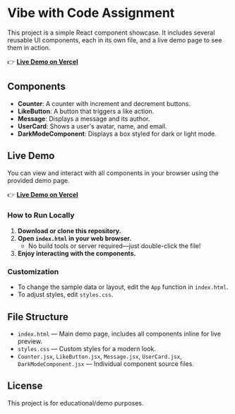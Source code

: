 # Vibe with Code Assignment

This project is a simple React component showcase. It includes several reusable UI components, each in its own file, and a live demo page to see them in action.

👉 **[Live Demo on Vercel](https://vibewithcodereact.vercel.app)**


## Components

- **Counter**: A counter with increment and decrement buttons.
- **LikeButton**: A button that triggers a like action.
- **Message**: Displays a message and its author.
- **UserCard**: Shows a user's avatar, name, and email.
- **DarkModeComponent**: Displays a box styled for dark or light mode.

## Live Demo

You can view and interact with all components in your browser using the provided demo page.

👉 **[Live Demo on Vercel](https://vibewithcodereact.vercel.app)**

### How to Run Locally

1. **Download or clone this repository.**
2. **Open `index.html` in your web browser.**
   - No build tools or server required—just double-click the file!
3. **Enjoy interacting with the components.**

### Customization
- To change the sample data or layout, edit the `App` function in `index.html`.
- To adjust styles, edit `styles.css`.

## File Structure

- `index.html` — Main demo page, includes all components inline for live preview.
- `styles.css` — Custom styles for a modern look.
- `Counter.jsx`, `LikeButton.jsx`, `Message.jsx`, `UserCard.jsx`, `DarkModeComponent.jsx` — Individual component source files.

## License

This project is for educational/demo purposes. 
